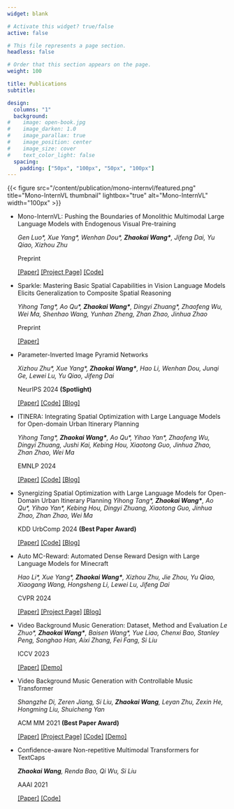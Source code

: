 ```yaml
---
widget: blank

# Activate this widget? true/false
active: false

# This file represents a page section.
headless: false

# Order that this section appears on the page.
weight: 100

title: Publications
subtitle:

design:
  columns: "1"
  background:
#    image: open-book.jpg
#    image_darken: 1.0
#    image_parallax: true
#    image_position: center
#    image_size: cover
#    text_color_light: false
  spacing:
    padding: ["50px", "100px", "50px", "100px"]
---
```


{{< figure src="/content/publication/mono-internvl/featured.png" title="Mono-InternVL thumbnail" lightbox="true" alt="Mono-InternVL" width="100px" >}}

* Mono-InternVL: Pushing the Boundaries of Monolithic Multimodal Large Language Models with Endogenous Visual Pre-training

  *Gen Luo\*, Xue Yang\*, Wenhan Dou\*, **Zhaokai Wang\***, Jifeng Dai, Yu Qiao, Xizhou Zhu*

  Preprint

  [[Paper]](https://arxiv.org/abs/2410.08202) [[Project Page]](https://internvl.github.io/blog/2024-10-10-Mono-InternVL/) [[Code]](https://huggingface.co/OpenGVLab/Mono-InternVL-2B)

* Sparkle: Mastering Basic Spatial Capabilities in Vision Language Models Elicits Generalization to Composite Spatial Reasoning

  *Yihong Tang\*, Ao Qu\*, **Zhaokai Wang\***, Dingyi Zhuang\*, Zhaofeng Wu, Wei Ma, Shenhao Wang, Yunhan Zheng, Zhan Zhao, Jinhua Zhao*

  Preprint

  [[Paper]](https://arxiv.org/abs/2410.16162)

* Parameter-Inverted Image Pyramid Networks

  *Xizhou Zhu\*, Xue Yang\*, **Zhaokai Wang\***, Hao Li, Wenhan Dou, Junqi Ge, Lewei Lu, Yu Qiao, Jifeng Dai*

  NeurIPS 2024 **(Spotlight)**

  [[Paper]](https://arxiv.org/abs/2406.04330) [[Code]](https://github.com/OpenGVLab/PIIP) [[Blog]](https://zhuanlan.zhihu.com/p/705734540)

* ITINERA: Integrating Spatial Optimization with Large Language Models for Open-domain Urban Itinerary Planning

  *Yihong Tang\*, **Zhaokai Wang\***, Ao Qu\*, Yihao Yan\*, Zhaofeng Wu, Dingyi Zhuang, Jushi Kai, Kebing Hou, Xiaotong Guo, Jinhua Zhao, Zhan Zhao, Wei Ma*

  EMNLP 2024

  [[Paper]](https://arxiv.org/abs/2402.07204) [[Code]](https://github.com/YihongT/ITINERA) [[Blog]](https://mp.weixin.qq.com/s/44mtENyqrHiNEEcWS61COg)

* Synergizing Spatial Optimization with Large Language Models for Open-Domain Urban Itinerary Planning
  *Yihong Tang\*, **Zhaokai Wang\***, Ao Qu\*, Yihao Yan\*, Kebing Hou, Dingyi Zhuang, Xiaotong Guo, Jinhua Zhao, Zhan Zhao, Wei Ma*

  KDD UrbComp 2024 **(Best Paper Award)**

  [[Paper]](https://arxiv.org/abs/2402.07204) [[Code]](https://github.com/YihongT/ITINERA) [[Blog]](https://mp.weixin.qq.com/s/44mtENyqrHiNEEcWS61COg)

* Auto MC-Reward: Automated Dense Reward Design with Large Language Models for Minecraft

  *Hao Li\*, Xue Yang\*, **Zhaokai Wang\***, Xizhou Zhu, Jie Zhou, Yu Qiao, Xiaogang Wang, Hongsheng Li, Lewei Lu, Jifeng Dai*

  CVPR 2024

  [[Paper]](https://arxiv.org/abs/2312.09238) [[Project Page]](https://yangxue0827.github.io/auto_mc-reward.html) [[Blog]](https://mp.weixin.qq.com/s/P2yCkUKnqYFJiY9bDtppLQ)

* Video Background Music Generation: Dataset, Method and Evaluation
  *Le Zhuo\*, **Zhaokai Wang\***, Baisen Wang\*, Yue Liao, Chenxi Bao, Stanley Peng, Songhao Han, Aixi Zhang, Fei Fang, Si Liu*

  ICCV 2023

  [[Paper]](https://arxiv.org/abs/2211.11248) [[Demo]](https://drive.google.com/drive/folders/1ASY44xqWGZgKkcHhpzWlOhIbUIMe_epQ?usp=sharing)

* Video Background Music Generation with Controllable Music Transformer

  *Shangzhe Di, Zeren Jiang, Si Liu, **Zhaokai Wang**, Leyan Zhu, Zexin He, Hongming Liu, Shuicheng Yan*

  ACM MM 2021 **(Best Paper Award)**

  [[Paper]](https://arxiv.org/abs/2111.08380) [[Project Page]](https://wzk1015.github.io/cmt/) [[Code]](https://github.com/wzk1015/video-bgm-generation) [[Demo]](https://colab.research.google.com/github/wzk1015/video-bgm-generation/blob/main/CMT.ipynb)

* Confidence-aware Non-repetitive Multimodal Transformers for TextCaps

  ***Zhaokai Wang**, Renda Bao, Qi Wu, Si Liu*

  AAAI 2021

  [[Paper]](https://arxiv.org/abs/2012.03662)  [[Code]](https://github.com/wzk1015/CNMT)
